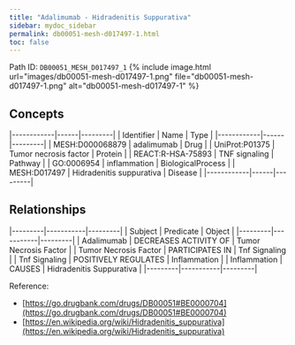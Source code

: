 ```yaml
---
title: "Adalimumab - Hidradenitis Suppurativa"
sidebar: mydoc_sidebar
permalink: db00051-mesh-d017497-1.html
toc: false 
---
```



Path ID: `DB00051_MESH_D017497_1`
{% include image.html url="images/db00051-mesh-d017497-1.png" file="db00051-mesh-d017497-1.png" alt="db00051-mesh-d017497-1" %}

## Concepts

|------------|------|---------|
| Identifier | Name | Type    |
|------------|------|---------|
| MESH:D000068879 | adalimumab | Drug |
| UniProt:P01375 | Tumor necrosis factor | Protein |
| REACT:R-HSA-75893 | TNF signaling | Pathway |
| GO:0006954 | inflammation | BiologicalProcess |
| MESH:D017497 | Hidradenitis suppurativa | Disease |
|------------|------|---------|

## Relationships

|---------|-----------|---------|
| Subject | Predicate | Object  |
|---------|-----------|---------|
| Adalimumab | DECREASES ACTIVITY OF | Tumor Necrosis Factor |
| Tumor Necrosis Factor | PARTICIPATES IN | Tnf Signaling |
| Tnf Signaling | POSITIVELY REGULATES | Inflammation |
| Inflammation | CAUSES | Hidradenitis Suppurativa |
|---------|-----------|---------|

Reference: 
  - [https://go.drugbank.com/drugs/DB00051#BE0000704](https://go.drugbank.com/drugs/DB00051#BE0000704)
  - [https://en.wikipedia.org/wiki/Hidradenitis_suppurativa](https://en.wikipedia.org/wiki/Hidradenitis_suppurativa)
